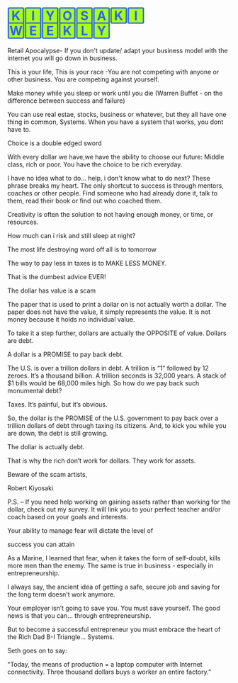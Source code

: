  <h1>  <span style='color:#2e63ff;'><span style='background-color:#a8ff17;'>🄺🄸🅈🄾🅂🄰🄺🄸 🅆🄴🄴🄺🄻🅈</span></span></h1>

Retail Apocalypse- If you don't update/ adapt your business model with the internet you will go down in business.

This is your life, This is your race -You are not competing with anyone or other business. You are competing against yourself.

Make money while you sleep or work until you die (Warren Buffet - on the difference between success and failure)

You can use real estae, stocks, business or whatever, but they all have one thing in common, Systems. When you have a system that works, you dont have to.

Choice is a double edged sword

With every dollar we have,we have the ability to choose our future: Middle class, rich or poor. You have the choice to be rich everyday.

I have no idea what to do… help, i don't know what to do next? These phrase breaks my heart. The only shortcut to success is through mentors, coaches or other people. Find someone who had already done it, talk to them, read their book or find out who coached them.

Creativity is often the solution to not having enough money, or time, or resources.

How much can i risk and still sleep at night?

The most life destroying word off all is to tomorrow

The way to pay less in taxes is to MAKE LESS MONEY.

That is the dumbest advice EVER!

The dollar has value is a scam

The paper that is used to print a dollar on is not actually worth a dollar. The paper does not have the value, it simply represents the value. It is not money because it holds no individual value.

To take it a step further, dollars are actually the OPPOSITE of value. Dollars are debt.

A dollar is a PROMISE to pay back debt.

The U.S. is over a trillion dollars in debt. A trillion is “1” followed by 12 zeroes. It’s a thousand billion. A trillion seconds is 32,000 years. A stack of $1 bills would be 68,000 miles high. So how do we pay back such monumental debt?

Taxes. It’s painful, but it’s obvious.

So, the dollar is the PROMISE of the U.S. government to pay back over a trillion dollars of debt through taxing its citizens. And, to kick you while you are down, the debt is still growing.

The dollar is actually debt.

That is why the rich don’t work for dollars. They work for assets.

Beware of the scam artists,

Robert Kiyosaki

P.S. – If you need help working on gaining assets rather than working for the dollar, check out my survey. It will link you to your perfect teacher and/or coach based on your goals and interests.

Your ability to manage fear will dictate the level of

success you can attain

As a Marine, I learned that fear, when it takes the form of self-doubt, kills more men than the enemy. The same is true in business - especially in entrepreneurship.

I always say, the ancient idea of getting a safe, secure job and saving for the long term doesn’t work anymore.

Your employer isn’t going to save you. You must save yourself. The good news is that you can… through entrepreneurship.

But to become a successful entrepreneur you must embrace the heart of the Rich Dad B-I Triangle… Systems.

Seth goes on to say:

“Today, the means of production = a laptop computer with Internet connectivity. Three thousand dollars buys a worker an entire factory.”

